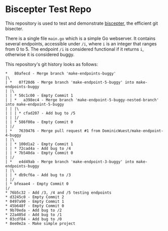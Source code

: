 # Biscepter Test Repo

This repository is used to test and demonstrate [biscepter](https://github.com/DominicWuest/biscepter), the efficient git bisecter.

There is a single file `main.go` which is a simple Go webserver.
It contains several endpoints, accessible under `/i`, where `i` is an integer that ranges from 0 to 5.
The endpoint `/i` is considered functional if it returns `i`, otherwise it is considered buggy.

This repository's git history looks as follows:

```
*   80afecd - Merge branch 'make-endpoints-buggy'
|\  
| *   07f20d6 - Merge branch 'make-endpoint-5-buggy' into make-endpoints-buggy
| |\  
| | * 50c1c00 - Empty Commit 1
| | *   a398ec4 - Merge branch 'make-endpoint-5-buggy-nested-branch' into make-endpoint-5-buggy
| | |\  
| | | * cfad207 - Add bug to /5
| | |/  
| | * 586f00a - Empty Commit 0
| |/  
| *   7639476 - Merge pull request #1 from DominicWuest/make-endpoint-4-buggy
| |\  
| | * 100d1a2 - Empty Commit 1
| | * 72cad4a - Add bug to /4
| | * 7b540da - Empty Commit 0
| |/  
| *   e4d49ab - Merge branch 'make-endpoint-3-buggy' into make-endpoints-buggy
| |\  
| | * db9cf6a - Add bug to /3
| |/  
| * bfeaae4 - Empty Commit 0
|/  
* 76b5c32 - Add /3, /4 and /5 testing endpoints
* d3245c0 - Empty Commit 2
* 0497a90 - Empty Commit 1
* 45b648f - Empty Commit 0
* 9b70eda - Add bug to /2
* 22a405d - Add bug to /1
* 03cdf84 - Add bug to /0
* 8ee0e2a - Make simple project
```
